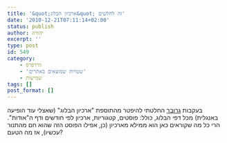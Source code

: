 ```yaml
---
title: '&quot;ארכיון הבלוג&quot; זה לחלשים'
date: '2010-12-21T07:11:14+02:00'
status: publish
author: יהודה
excerpt: ''
type: post
id: 549
category:
    - וורדפרס
    - 'שטויות שמוצאים באתרים'
    - שמישות
tags: []
post_format: []
---
```

בעקבות [גרובר](http://daringfireball.net/2010/12/title_junk) החלטתי להיפטר מהתוספת "ארכיון הבלוג" (שאצלי עוד הופיעה באנגלית) מכל דפי הבלוג, כולל: פוסטים, קטגוריות, ארכיון לפי חודשים ודף ה"אודות". הרי כל מה שקוראים כאן הוא ממילא מארכיון (כן, אפילו הפוסט הזה שהוא חם מהתנור עכשיו), אז מה הטעם?
